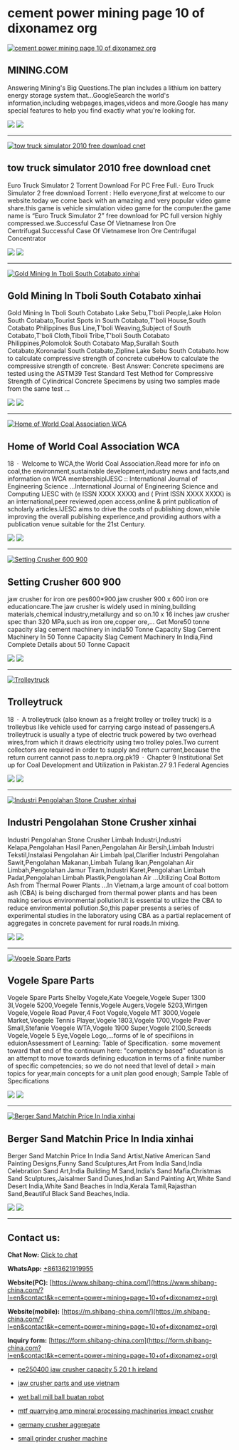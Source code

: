 # cement power mining page 10 of dixonamez org

<a href="https://swt.shibang-china.com/?l=en&img&k=cement+power+mining+page+10+of+dixonamez+org" target="_blank">![cement power mining page 10 of dixonamez org](http://static.shibang-china.com/all-800x300/201.jpg)</a>

## MINING.COM
Answering Mining's Big Questions.The plan includes a lithium ion battery energy storage system that…GoogleSearch the world's information,including webpages,images,videos and more.Google has many special features to help you find exactly what you're looking for.


<a href="https://whatsapp.shibangsoft.com/WhatsApp.php" target="_blank" title="WhatsApp">![](http://static.shibang-china.com/icon/whatsapp.png)</a> <a href="https://swt.shibang-china.com/?l=en&icon&k=cement+power+mining+page+10+of+dixonamez+org" target="_blank">![](http://static.shibang-china.com/icon/chat-en.png)</a>

---

<a href="https://swt.shibang-china.com/?l=en&img&k=cement+power+mining+page+10+of+dixonamez+org" target="_blank">![tow truck simulator 2010 free download cnet](http://static.shibang-china.com/all-800x300/1047.jpg)</a>

## tow truck simulator 2010 free download cnet
Euro Truck Simulator 2 Torrent Download For PC Free Full.&#183; Euro Truck Simulator 2 free download Torrent : Hello everyone,first at welcome to our website.today we come back with an amazing and very popular video game share.this game is vehicle simulation video game for the computer.the game name is “Euro Truck Simulator 2” free download for PC full version highly compressed.we.Successful Case Of Vietnamese Iron Ore Centrifugal.Successful Case Of Vietnamese Iron Ore Centrifugal Concentrator


<a href="https://whatsapp.shibangsoft.com/WhatsApp.php" target="_blank" title="WhatsApp">![](http://static.shibang-china.com/icon/whatsapp.png)</a> <a href="https://swt.shibang-china.com/?l=en&icon&k=cement+power+mining+page+10+of+dixonamez+org" target="_blank">![](http://static.shibang-china.com/icon/chat-en.png)</a>

---

<a href="https://swt.shibang-china.com/?l=en&img&k=cement+power+mining+page+10+of+dixonamez+org" target="_blank">![Gold Mining In Tboli South Cotabato xinhai](http://static.shibang-china.com/all-800x300/822.jpg)</a>

## Gold Mining In Tboli South Cotabato xinhai
Gold Mining In Tboli South Cotabato Lake Sebu,T'boli People,Lake Holon South Cotabato,Tourist Spots in South Cotabato,T'boli House,South Cotabato Philippines Bus Line,T'boli Weaving,Subject of South Cotabato,T'boli Cloth,Tiboli Tribe,T'boli South Cotabato Philippines,Polomolok South Cotabato Map,Surallah South Cotabato,Koronadal South Cotabato,Zipline Lake Sebu South Cotabato.how to calculate compressive strength of concrete cubeHow to calculate the compressive strength of concrete.&#183; Best Answer: Concrete specimens are tested using the ASTM39 Test Standard Test Method for Compressive Strength of Cylindrical Concrete Specimens by using two samples made from the same test …


<a href="https://whatsapp.shibangsoft.com/WhatsApp.php" target="_blank" title="WhatsApp">![](http://static.shibang-china.com/icon/whatsapp.png)</a> <a href="https://swt.shibang-china.com/?l=en&icon&k=cement+power+mining+page+10+of+dixonamez+org" target="_blank">![](http://static.shibang-china.com/icon/chat-en.png)</a>

---

<a href="https://swt.shibang-china.com/?l=en&img&k=cement+power+mining+page+10+of+dixonamez+org" target="_blank">![Home of World Coal Association WCA](http://static.shibang-china.com/all-800x300/1454.jpg)</a>

## Home of World Coal Association WCA
18&ensp;&#0183;&ensp;Welcome to WCA,the World Coal Association.Read more for info on coal,the environment,sustainable development,industry news and facts,and information on WCA membershipIJESC :: International Journal of Engineering Science …International Journal of Engineering Science and Computing IJESC with (e ISSN XXXX XXXX) and ( Print ISSN XXXX XXXX) is an international,peer reviewed,open access,online &amp; print publication of scholarly articles.IJESC aims to drive the costs of publishing down,while improving the overall publishing experience,and providing authors with a publication venue suitable for the 21st Century.


<a href="https://whatsapp.shibangsoft.com/WhatsApp.php" target="_blank" title="WhatsApp">![](http://static.shibang-china.com/icon/whatsapp.png)</a> <a href="https://swt.shibang-china.com/?l=en&icon&k=cement+power+mining+page+10+of+dixonamez+org" target="_blank">![](http://static.shibang-china.com/icon/chat-en.png)</a>

---

<a href="https://swt.shibang-china.com/?l=en&img&k=cement+power+mining+page+10+of+dixonamez+org" target="_blank">![Setting Crusher 600 900](http://static.shibang-china.com/all-800x300/480.jpg)</a>

## Setting Crusher 600 900
jaw crusher for iron ore pes600*900.jaw crusher 900 x 600 iron ore educationcare.The jaw crusher is widely used in mining,building materials,chemical industry,metallurgy and so on.10 x 16 inches jaw crusher spec than 320 MPa,such as iron ore,copper ore,… Get More50 tonne capacity slag cement machinery in india50 Tonne Capacity Slag Cement Machinery In 50 Tonne Capacity Slag Cement Machinery In India,Find Complete Details about 50 Tonne Capacit


<a href="https://whatsapp.shibangsoft.com/WhatsApp.php" target="_blank" title="WhatsApp">![](http://static.shibang-china.com/icon/whatsapp.png)</a> <a href="https://swt.shibang-china.com/?l=en&icon&k=cement+power+mining+page+10+of+dixonamez+org" target="_blank">![](http://static.shibang-china.com/icon/chat-en.png)</a>

---

<a href="https://swt.shibang-china.com/?l=en&img&k=cement+power+mining+page+10+of+dixonamez+org" target="_blank">![Trolleytruck](http://static.shibang-china.com/all-800x300/1346.jpg)</a>

## Trolleytruck
18&ensp;&#0183;&ensp;A trolleytruck (also known as a freight trolley or trolley truck) is a trolleybus like vehicle used for carrying cargo instead of passengers.A trolleytruck is usually a type of electric truck powered by two overhead wires,from which it draws electricity using two trolley poles.Two current collectors are required in order to supply and return current,because the return current cannot pass to.nepra.org.pk19&ensp;&#0183;&ensp;Chapter 9 Institutional Set up for Coal Development and Utilization in Pakistan.27 9.1 Federal Agencies


<a href="https://whatsapp.shibangsoft.com/WhatsApp.php" target="_blank" title="WhatsApp">![](http://static.shibang-china.com/icon/whatsapp.png)</a> <a href="https://swt.shibang-china.com/?l=en&icon&k=cement+power+mining+page+10+of+dixonamez+org" target="_blank">![](http://static.shibang-china.com/icon/chat-en.png)</a>

---

<a href="https://swt.shibang-china.com/?l=en&img&k=cement+power+mining+page+10+of+dixonamez+org" target="_blank">![Industri Pengolahan Stone Crusher xinhai](http://static.shibang-china.com/all-800x300/7.jpg)</a>

## Industri Pengolahan Stone Crusher xinhai
Industri Pengolahan Stone Crusher Limbah Industri,Industri Kelapa,Pengolahan Hasil Panen,Pengolahan Air Bersih,Limbah Industri Tekstil,Instalasi Pengolahan Air Limbah Ipal,Clarifier Industri Pengolahan Sawit,Pengolahan Makanan,Limbah Tulang Ikan,Pengolahan Air Limbah,Pengolahan Jamur Tiram,Industri Karet,Pengolahan Limbah Padat,Pengolahan Limbah Plastik,Pengolahan Air …Utilizing Coal Bottom Ash from Thermal Power Plants …In Vietnam,a large amount of coal bottom ash (CBA) is being discharged from thermal power plants and has been making serious environmental pollution.It is essential to utilize the CBA to reduce environmental pollution.So,this paper presents a series of experimental studies in the laboratory using CBA as a partial replacement of aggregates in concrete pavement for rural roads.In mixing.


<a href="https://whatsapp.shibangsoft.com/WhatsApp.php" target="_blank" title="WhatsApp">![](http://static.shibang-china.com/icon/whatsapp.png)</a> <a href="https://swt.shibang-china.com/?l=en&icon&k=cement+power+mining+page+10+of+dixonamez+org" target="_blank">![](http://static.shibang-china.com/icon/chat-en.png)</a>

---

<a href="https://swt.shibang-china.com/?l=en&img&k=cement+power+mining+page+10+of+dixonamez+org" target="_blank">![Vogele Spare Parts](http://static.shibang-china.com/all-800x300/423.jpg)</a>

## Vogele Spare Parts
Vogele Spare Parts Shelby Vogele,Kate Voegele,Vogele Super 1300 3I,Vogele 5200,Voegele Tennis,Vogele Augers,Vogele 5203,Wirtgen Vogele,Vogele Road Paver,4 Foot Vogele,Vogele MT 3000,Vogele Market,Voegele Tennis Player,Vogele 1803,Vogele 1700,Vogele Paver Small,Stefanie Voegele WTA,Vogele 1900 Super,Vogele 2100,Screeds Vogele,Vogele 5 Eye,Vogele Logo,…forms of le of specifiions in eduionAssessment of Learning: Table of Specification.&#183; some movement toward that end of the continuum here: &quot;competency based&quot; education is an attempt to move towards defining education in terms of a finite number of specific competencies; so we do not need that level of detail &gt; main topics for year,main concepts for a unit plan good enough; Sample Table of Specifications


<a href="https://whatsapp.shibangsoft.com/WhatsApp.php" target="_blank" title="WhatsApp">![](http://static.shibang-china.com/icon/whatsapp.png)</a> <a href="https://swt.shibang-china.com/?l=en&icon&k=cement+power+mining+page+10+of+dixonamez+org" target="_blank">![](http://static.shibang-china.com/icon/chat-en.png)</a>

---

<a href="https://swt.shibang-china.com/?l=en&img&k=cement+power+mining+page+10+of+dixonamez+org" target="_blank">![Berger Sand Matchin Price In India xinhai](http://static.shibang-china.com/all-800x300/339.jpg)</a>

## Berger Sand Matchin Price In India xinhai
Berger Sand Matchin Price In India Sand Artist,Native American Sand Painting Designs,Funny Sand Sculptures,Art From India Sand,India Celebration Sand Art,India Building M Sand,India's Sand Mafia,Christmas Sand Sculptures,Jaisalmer Sand Dunes,Indian Sand Painting Art,White Sand Desert India,White Sand Beaches in India,Kerala Tamil,Rajasthan Sand,Beautiful Black Sand Beaches,India.

<a href="https://whatsapp.shibangsoft.com/WhatsApp.php" target="_blank" title="WhatsApp">![](http://static.shibang-china.com/icon/whatsapp.png)</a> <a href="https://swt.shibang-china.com/?l=en&icon&k=cement+power+mining+page+10+of+dixonamez+org" target="_blank">![](http://static.shibang-china.com/icon/chat-en.png)</a>

---
## Contact us:

**Chat Now:** [Click to chat](https://swt.shibang-china.com?l=en&contact&k=cement+power+mining+page+10+of+dixonamez+org)

**WhatsApp:**  [+8613621919955](https://whatsapp.shibangsoft.com/WhatsApp.php)

**Website(PC):** [https://www.shibang-china.com/](https://www.shibang-china.com/?l=en&contact&k=cement+power+mining+page+10+of+dixonamez+org)

**Website(mobile):** [https://m.shibang-china.com/](https://m.shibang-china.com/?l=en&contact&k=cement+power+mining+page+10+of+dixonamez+org)

**Inquiry form:** [https://form.shibang-china.com](https://form.shibang-china.com?l=en&contact&k=cement+power+mining+page+10+of+dixonamez+org)

* [pe250400 jaw crusher capacity 5 20 t h ireland](../166/pe250400%20jaw%20crusher%20capacity%205%2020%20t%20h%20ireland.md)

* [jaw crusher parts and use vietnam](../165/jaw%20crusher%20parts%20and%20use%20vietnam.md)

* [wet ball mill ball buatan robot](../161/wet%20ball%20mill%20ball%20buatan%20robot.md)

* [mtf quarrying amp mineral processing machineries impact crusher](../169/mtf%20quarrying%20amp%20mineral%20processing%20machineries%20impact%20crusher.md)

* [germany crusher aggregate](../164/germany%20crusher%20aggregate.md)

* [small grinder crusher machine](../169/small%20grinder%20crusher%20machine.md)